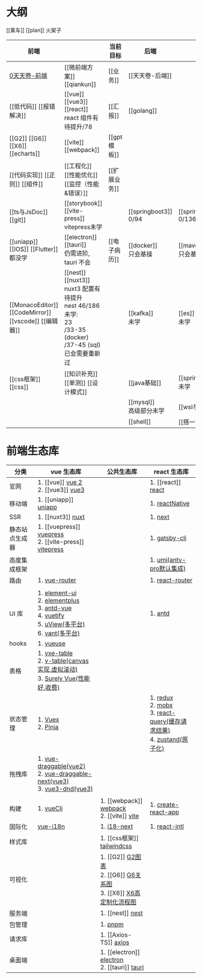 # 大纲

[[乘车]]
[[plan]]
火架子

| 前端                                                    |                                                                                                            | 当前目标      | 后端                       |                            |
| ----------------------------------------------------- | ---------------------------------------------------------------------------------------------------------- | --------- | ------------------------ | -------------------------- |
| [0天天卷-前端](../前端/0天天卷-前端)                              | [[微前端方案]] [[qiankun]]                                                                                      | [[业务]]    | [[天天卷-后端]]               |                            |
| [[低代码]] [[报错解决]]                                      | [[vue]] [[vue3]] [[react]] <br>react 组件有待提升/78                                                             | [[汇报]]    | [[golang]]               |                            |
| [[G2]] [[G6]] [[X6]] [[echarts]]                      | [[vite]] [[webpack]]                                                                                       | [[gpt模板]] |                          |                            |
| [[代码实现]] [[正则]] [[组件]]                                | [[工程化]] [[性能优化]] [[监控（性能&错误）]]                                                                             | [[扩展业务]]  |                          |                            |
| [[ts与JsDoc]] [[git]]<br>                              | [[storybook]] [[vite-press]] <br>vitepress未学                                                               |           | [[springboot3]] <br>0/94 | [[springClound]] <br>0/136 |
| [[uniapp]] [[IOS]] [[Flutter]]<br>都没学                 | [[electron]] [[tauri]]<br>仍需进阶, tauri 不会                                                                   | [[电子病历]]  | [[docker]]<br>只会基操       | [[maven]] <br>只会基操         |
| [[MonacoEditor]] [[CodeMirror]]<br>[[vscode]] [[编辑器]] | [[nest]] [[nuxt3]] <br>nuxt3 配置有待提升<br>nest 46/186<br>未学:<br>23<br>/33-35 (docker)<br>/37-45 (sql) 已会需要重新过 |           | [[kafka]] <br/>未学        | [[es]] <br>未学              |
| [[css框架]] [[css]]                                     | [[知识补充]] [[单测]] [[设计模式]]                                                                                   |           | [[java基础]]               | [[spring]]<br>未学           |
|                                                       |                                                                                                            |           | [[mysql]]<br>高级部分未学      | [[wsl与linux]]              |
|                                                       |                                                                                                            |           | [[shell]]                | [[搭一台服务器]]                 |
# 前端生态库

| 分类           | vue 生态库                                                                                                                                                                                                                                                                                                                                                               | 公共生态库                                                                                                                                                                                          | react 生态库                                                                                                                                                                                                                                                                  |
| -------------- | ------------------------------------------------------------------------------------------------------------------------------------------------------------------------------------------------------------------------------------------------------------------------------------------------------------------------------------------------------------------------ | --------------------------------------------------------------------------------------------------------------------------------------------------------------------------------------------------- | ----------------------------------------------------------------------------------------------------------------------------------------------------------------------------------------------------------------------------------------------------------------------------- |
| 官网           | 1. [[vue]] [vue 2](https://v2.cn.vuejs.org/) <br/>2. [[vue3]] [vue3](https://cn.vuejs.org/)                                                                                                                                                                                                                                                                              |                                                                                                                                                                                                     | 1. [[react]] [react](https://react.docschina.org/)                                                                                                                                                                                                                            |
| 移动端         | 1. [[uniapp]] [uniapp](https://zh.uniapp.dcloud.io/)                                                                                                                                                                                                                                                                                                                     |                                                                                                                                                                                                     | 1. [reactNative](https://reactnative.cn/)                                                                                                                                                                                                                                     |
| SSR            | 1. [[nuxt3]] [nuxt](https://www.nuxtjs.cn/)                                                                                                                                                                                                                                                                                                                              |                                                                                                                                                                                                     | 1. [next](https://www.nextjs.cn/)                                                                                                                                                                                                                                             |
| 静态站点生成器 | 1. [[vuepress]] [vuepress](https://vuepress.vuejs.org/zh/) <br/>2. [[vite-press]] [vitepress](https://vitepress.dev/zh/)                                                                                                                                                                                                                                                 |                                                                                                                                                                                                     | 1. [gatsby-cli](https://www.gatsbyjs.cn/docs/)                                                                                                                                                                                                                                |
| 高度集成框架   |                                                                                                                                                                                                                                                                                                                                                                          |                                                                                                                                                                                                     | 1. [umi(antv-pro默认集成)](https://umijs.org/docs/guides/getting-started)                                                                                                                                                                                                     |
| 路由           | 1. [vue-router](https://router.vuejs.org/zh/)                                                                                                                                                                                                                                                                                                                            |                                                                                                                                                                                                     | 1. [react-router](http://www.reactrouter.cn/)                                                                                                                                                                                                                                 |
|                |                                                                                                                                                                                                                                                                                                                                                                          |                                                                                                                                                                                                     |                                                                                                                                                                                                                                                                               |
| UI 库          | 1. [element-ui](https://element.eleme.cn/#/zh-CN/component/installation) <br/>2. [elementplus](https://element-plus.org/zh-CN/) <br/>3. [antd-vue](https://www.antdv.com/docs/vue/introduce-cn/) <br/>4. [vuetify](https://vuetifyjs.com/zh-Hans/) <br/>5. [uView(多平台)](https://www.uviewui.com/) <br/>6. [vant(多平台)](https://vant-ui.github.io/vant-weapp/#/home) |                                                                                                                                                                                                     | 1. [antd](https://ant-design.antgroup.com/components/overview-cn)                                                                                                                                                                                                             |
| hooks          | 1. [vueuse](http://www.vueusejs.com)                                                                                                                                                                                                                                                                                                                                     |                                                                                                                                                                                                     |                                                                                                                                                                                                                                                                               |
| 表格           | 1. [vxe-table](https://vxetable.cn/v3) <br/>2. [v-table(canvas实现,虚拟滚动)](https://visactor.io/vtable) <br/>3. [Surely Vue(性能好,收费)](https://www.surely.cool/)                                                                                                                                                                                                    |                                                                                                                                                                                                     |                                                                                                                                                                                                                                                                               |
| 状态管理       | 1. [Vuex](https://vuex.vuejs.org/zh/guide/) <br/>2. [Pinia](https://pinia.vuejs.org/zh/)                                                                                                                                                                                                                                                                                 |                                                                                                                                                                                                     | 1. [redux](https://www.redux.org.cn/) <br/>2. [mobx](https://cn.mobx.js.org/) <br/>3. [react-query(缓存请求结果)](https://cangsdarm.github.io/react-query-web-i18n/react/) <br/>4. [zustand(原子化)](https://awesomedevin.github.io/zustand-vue/docs/introduce/start/zustand) |
| 拖拽库         | 1. [vue-draggable(vue2)](https://github.com/SortableJS/Vue.Draggable?tab=readme-ov-file) <br/>2. [vue-draggable-next(vue3)](https://github.com/SortableJS/vue.draggable.next)<br/>3. [vue3-dnd(vue3)](https://www.vue3-dnd.com/)                                                                                                                                         |                                                                                                                                                                                                     |                                                                                                                                                                                                                                                                               |
|                |                                                                                                                                                                                                                                                                                                                                                                          |                                                                                                                                                                                                     |                                                                                                                                                                                                                                                                               |
| 构建           | 1. [vueCli](https://cli.vuejs.org/zh/config/)                                                                                                                                                                                                                                                                                                                            | 1. [[webpack]]  [webpack](https://www.webpackjs.com/concepts/) <br/>2. [[vite]] [vite](https://cn.vitejs.dev/)                                                                                      | 1. [create-react-app](https://create-react-app.bootcss.com/)                                                                                                                                                                                                                  |
| 国际化         | [vue-i18n](https://kazupon.github.io/vue-i18n/zh/started.html#javascript)                                                                                                                                                                                                                                                                                                | 1. [i18-next](https://www.i18next.com/)                                                                                                                                                             | 1. [react-intl](https://formatjs.io/docs/getting-started/installation)                                                                                                                                                                                                        |
| 样式库         |                                                                                                                                                                                                                                                                                                                                                                          | 1. [[css框架]] [tailwindcss](https://www.tailwindcss.cn/)                                                                                                                                    |                                                                                                                                                                                                                                                                               |
| 可视化         |                                                                                                                                                                                                                                                                                                                                                                          | 1. [[G2]] [G2图表](https://g2.antv.antgroup.com/examples) <br/>2. [[G6]] [G6关系图](https://g6.antv.antgroup.com/examples) <br/>3. [[X6]] [X6高定制化流程图](https://x6.antv.antgroup.com/examples) |                                                                                                                                                                                                                                                                               |
| 服务端         |                                                                                                                                                                                                                                                                                                                                                                          | 1. [[nest]] [nest](https://nestjs.inode.club/)                                                                                                                                                      |                                                                                                                                                                                                                                                                               |
| 包管理         |                                                                                                                                                                                                                                                                                                                                                                          | 1. [pnpm](https://pnpm.io/zh)                                                                                                                                                                       |                                                                                                                                                                                                                                                                               |
| 请求库         |                                                                                                                                                                                                                                                                                                                                                                          | 1. [[Axios-TS]] [axios](https://www.axios-http.cn/)                                                                                                                                                 |                                                                                                                                                                                                                                                                               |
| 桌面端         |                                                                                                                                                                                                                                                                                                                                                                          | 1. [[electron]] [electron](https://www.electronjs.org/zh) <br/>2. [[tauri]] [tauri](https://v2.tauri.app/zh-cn/)                                                                                    |                                                                                                                                                                                                                                                                               |
